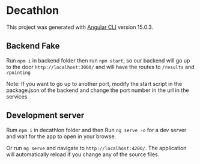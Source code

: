 # Decathlon

This project was generated with [Angular CLI](https://github.com/angular/angular-cli) version 15.0.3.

## Backend Fake
Run `npm i` in backend folder
then run `npm start`, so our backend will go up to the door `http://localhost:3000/` and will have the routes to `/results` and `/pointing`

Note: If you want to go up to another port, modify the start script in the package.json of the backend and change the port number in the url in the services
## Development server
Rum `npm i` in decathlon folder and then Run `ng serve -o` for a dev server and wait for the app to open in your browse.

Or run `ng serve` and navigate to `http://localhost:4200/`. The application will automatically reload if you change any of the source files.
